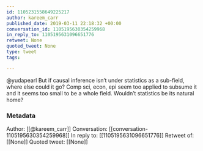 ```yaml
---
id: 1105231558649225217
author: kareem_carr
published_date: 2019-03-11 22:18:32 +00:00
conversation_id: 1105195630354259968
in_reply_to: 1105195631096651776
retweet: None
quoted_tweet: None
type: tweet
tags:

---
```


@yudapearl But if causal inference isn’t under statistics as a sub-field, where else could it go? Comp sci, econ, epi seem too applied to subsume it and it seems too small to be a whole field. Wouldn’t statistics be its natural home?

### Metadata

Author: [[@kareem_carr]]
Conversation: [[conversation-1105195630354259968]]
In reply to: [[1105195631096651776]]
Retweet of: [[None]]
Quoted tweet: [[None]]
